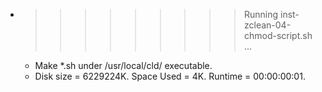 * >>>>>>>>> Running inst-zclean-04-chmod-script.sh ...
  * Make *.sh under /usr/local/cld/ executable.
  * Disk size = 6229224K. Space Used = 4K. Runtime = 00:00:00:01.
